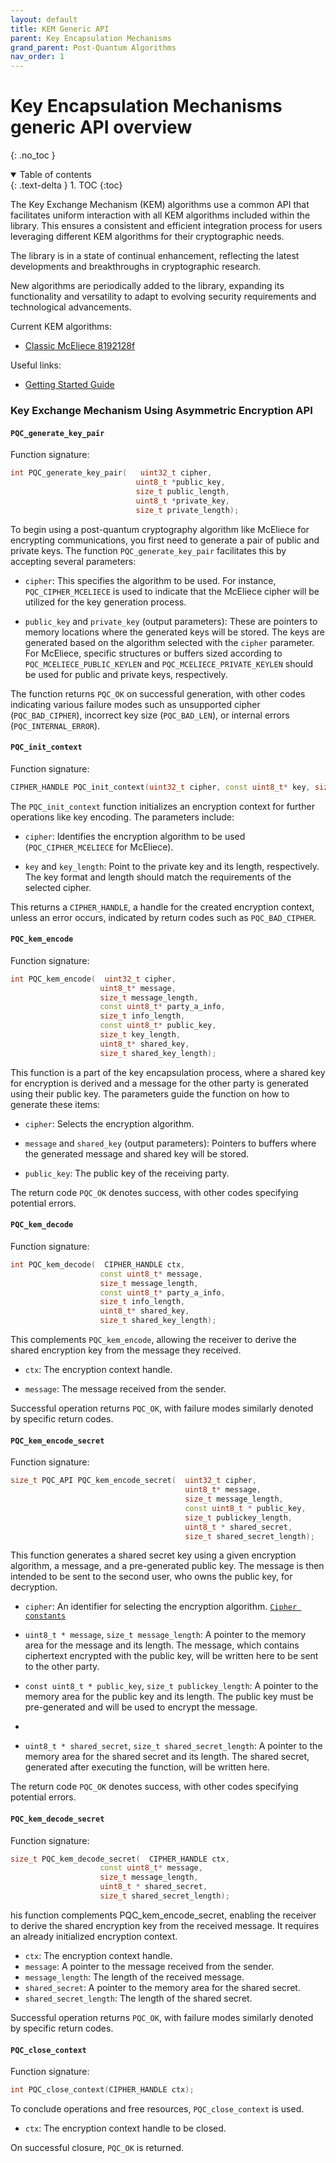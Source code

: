 ```yaml
---
layout: default
title: KEM Generic API
parent: Key Encapsulation Mechanisms
grand_parent: Post-Quantum Algorithms
nav_order: 1
---
```


# Key Encapsulation Mechanisms generic API overview
{: .no_toc }

<details open markdown="block">
  <summary>
    Table of contents
  </summary>
  {: .text-delta }
1. TOC
{:toc}
</details>

The Key Exchange Mechanism (KEM) algorithms use a common API that facilitates uniform interaction with all KEM algorithms included within the library.
This ensures a consistent and efficient integration process for users leveraging different KEM algorithms for their cryptographic needs.

The library is in a state of continual enhancement, reflecting the latest developments and breakthroughs in cryptographic research. 

New algorithms are periodically added to the library, expanding its functionality and versatility to adapt to evolving security requirements and technological advancements. 

Current KEM algorithms:
- [Classic McEliece 8192128f](mceliece.html)

Useful links:
- [Getting Started Guide ](../../getting_started.html)

### Key Exchange Mechanism Using Asymmetric Encryption API


#### `PQC_generate_key_pair`

Function signature:

```cpp
int PQC_generate_key_pair(   uint32_t cipher, 
                            uint8_t *public_key, 
                            size_t public_length, 
                            uint8_t *private_key, 
                            size_t private_length);
```

To begin using a post-quantum cryptography algorithm like McEliece for encrypting communications, you first need to generate a pair of public and private keys. The function `PQC_generate_key_pair` facilitates this by accepting several parameters:

*   `cipher`: This specifies the algorithm to be used. For instance, `PQC_CIPHER_MCELIECE` is used to indicate that the McEliece cipher will be utilized for the key generation process.
    
*   `public_key` and `private_key` (output parameters): These are pointers to memory locations where the generated keys will be stored. The keys are generated based on the algorithm selected with the `cipher` parameter. For McEliece, specific structures or buffers sized according to `PQC_MCELIECE_PUBLIC_KEYLEN` and `PQC_MCELIECE_PRIVATE_KEYLEN` should be used for public and private keys, respectively.
    

The function returns `PQC_OK` on successful generation, with other codes indicating various failure modes such as unsupported cipher (`PQC_BAD_CIPHER`), incorrect key size (`PQC_BAD_LEN`), or internal errors (`PQC_INTERNAL_ERROR`).

#### `PQC_init_context`

Function signature:

```cpp
CIPHER_HANDLE PQC_init_context(uint32_t cipher, const uint8_t* key, size_t key_length);
```

The `PQC_init_context` function initializes an encryption context for further operations like key encoding. The parameters include:

*   `cipher`: Identifies the encryption algorithm to be used (`PQC_CIPHER_MCELIECE` for McEliece).
    
*   `key` and `key_length`: Point to the private key and its length, respectively. The key format and length should match the requirements of the selected cipher.
    

This returns a `CIPHER_HANDLE`, a handle for the created encryption context, unless an error occurs, indicated by return codes such as `PQC_BAD_CIPHER`.

#### `PQC_kem_encode`

Function signature:

```cpp
int PQC_kem_encode(  uint32_t cipher, 
                    uint8_t* message, 
                    size_t message_length, 
                    const uint8_t* party_a_info, 
                    size_t info_length, 
                    const uint8_t* public_key, 
                    size_t key_length, 
                    uint8_t* shared_key, 
                    size_t shared_key_length);
```

This function is a part of the key encapsulation process, where a shared key for encryption is derived and a message for the other party is generated using their public key. The parameters guide the function on how to generate these items:

*   `cipher`: Selects the encryption algorithm.
    
*   `message` and `shared_key` (output parameters): Pointers to buffers where the generated message and shared key will be stored.
    
*   `public_key`: The public key of the receiving party.
    

The return code `PQC_OK` denotes success, with other codes specifying potential errors.

#### `PQC_kem_decode`

Function signature:

```cpp
int PQC_kem_decode(  CIPHER_HANDLE ctx, 
                    const uint8_t* message, 
                    size_t message_length, 
                    const uint8_t* party_a_info, 
                    size_t info_length, 
                    uint8_t* shared_key, 
                    size_t shared_key_length);
```

This complements `PQC_kem_encode`, allowing the receiver to derive the shared encryption key from the message they received.

*   `ctx`: The encryption context handle.
    
*   `message`: The message received from the sender.
    

Successful operation returns `PQC_OK`, with failure modes similarly denoted by specific return codes.

#### `PQC_kem_encode_secret`

Function signature:

```cpp
size_t PQC_API PQC_kem_encode_secret(  uint32_t cipher, 
                                       uint8_t* message, 
                                       size_t message_length, 
                                       const uint8_t * public_key, 
                                       size_t publickey_length,
                                       uint8_t * shared_secret, 
                                       size_t shared_secret_length);
```

This function generates a shared secret key using a given encryption algorithm, a message, and a pre-generated public key. The message is then intended to be sent to the second user, who owns the public key, for decryption.

*   `cipher`: An identifier for selecting the encryption algorithm. [`Cipher constants`](common_functions.html#cipher)
    
*   `uint8_t * message`, `size_t message_length`: A pointer to the memory area for the message and its length. The message, which contains ciphertext encrypted with the public key, will be written here to be sent to the other party.
    
*   `const uint8_t * public_key`, `size_t publickey_length`: A pointer to the memory area for the public key and its length. The public key must be pre-generated and will be used to encrypt the message.
*   
*   `uint8_t * shared_secret`, `size_t shared_secret_length`: A pointer to the memory area for the shared secret and its length. The shared secret, generated after executing the function, will be written here.

The return code `PQC_OK` denotes success, with other codes specifying potential errors.

#### `PQC_kem_decode_secret`

Function signature:

```cpp
size_t PQC_kem_decode_secret(  CIPHER_HANDLE ctx, 
                    const uint8_t* message, 
                    size_t message_length, 
                    uint8_t * shared_secret,
                    size_t shared_secret_length);
```

his function complements PQC_kem_encode_secret, enabling the receiver to derive the shared encryption key from the received message. It requires an already initialized encryption context.

- `ctx`: The encryption context handle.
- `message`: A pointer to the message received from the sender.
- `message_length`: The length of the received message.
- `shared_secret`: A pointer to the memory area for the shared secret.
- `shared_secret_length`: The length of the shared secret.
    

Successful operation returns `PQC_OK`, with failure modes similarly denoted by specific return codes.

#### `PQC_close_context`

Function signature:

```cpp
int PQC_close_context(CIPHER_HANDLE ctx);
```

To conclude operations and free resources, `PQC_close_context` is used.

*   `ctx`: The encryption context handle to be closed.
    

On successful closure, `PQC_OK` is returned.

